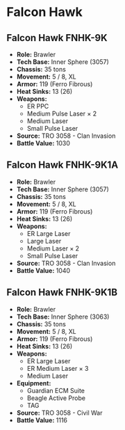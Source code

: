 # Falcon Hawk
## Falcon Hawk FNHK-9K
- **Role:** Brawler
- **Tech Base:** Inner Sphere (3057)
- **Chassis:** 35 tons
- **Movement:** 5 / 8, XL
- **Armor:** 119 (Ferro Fibrous)
- **Heat Sinks:** 13 (26)
- **Weapons:**
  - ER PPC
  - Medium Pulse Laser × 2
  - Medium Laser
  - Small Pulse Laser
- **Source:** TRO 3058 - Clan Invasion
- **Battle Value:** 1030

## Falcon Hawk FNHK-9K1A
- **Role:** Brawler
- **Tech Base:** Inner Sphere (3057)
- **Chassis:** 35 tons
- **Movement:** 5 / 8, XL
- **Armor:** 119 (Ferro Fibrous)
- **Heat Sinks:** 13 (26)
- **Weapons:**
  - ER Large Laser
  - Large Laser
  - Medium Laser × 2
  - Small Pulse Laser
- **Source:** TRO 3058 - Clan Invasion
- **Battle Value:** 1040

## Falcon Hawk FNHK-9K1B
- **Role:** Brawler
- **Tech Base:** Inner Sphere (3063)
- **Chassis:** 35 tons
- **Movement:** 5 / 8, XL
- **Armor:** 119 (Ferro Fibrous)
- **Heat Sinks:** 13 (26)
- **Weapons:**
  - ER Large Laser
  - ER Medium Laser × 3
  - Medium Laser
- **Equipment:**
  - Guardian ECM Suite
  - Beagle Active Probe
  - TAG
- **Source:** TRO 3058 - Civil War
- **Battle Value:** 1116


